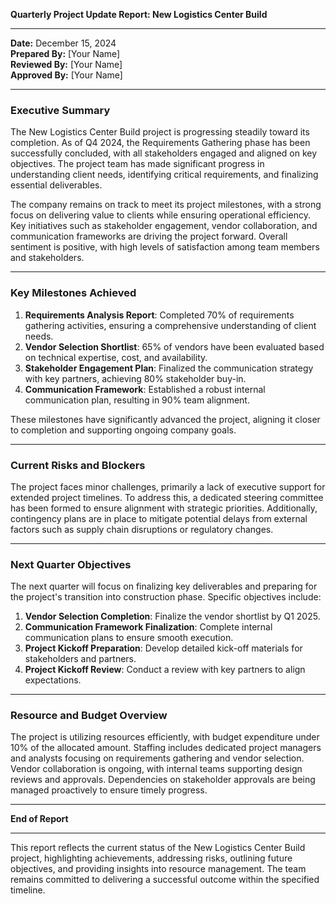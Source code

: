 

**Quarterly Project Update Report: New Logistics Center Build**

---

**Date:** December 15, 2024  
**Prepared By:** [Your Name]  
**Reviewed By:** [Your Name]  
**Approved By:** [Your Name]

---

### Executive Summary

The New Logistics Center Build project is progressing steadily toward its completion. As of Q4 2024, the Requirements Gathering phase has been successfully concluded, with all stakeholders engaged and aligned on key objectives. The project team has made significant progress in understanding client needs, identifying critical requirements, and finalizing essential deliverables.

The company remains on track to meet its project milestones, with a strong focus on delivering value to clients while ensuring operational efficiency. Key initiatives such as stakeholder engagement, vendor collaboration, and communication frameworks are driving the project forward. Overall sentiment is positive, with high levels of satisfaction among team members and stakeholders.

---

### Key Milestones Achieved

1. **Requirements Analysis Report**: Completed 70% of requirements gathering activities, ensuring a comprehensive understanding of client needs.
2. **Vendor Selection Shortlist**: 65% of vendors have been evaluated based on technical expertise, cost, and availability.
3. **Stakeholder Engagement Plan**: Finalized the communication strategy with key partners, achieving 80% stakeholder buy-in.
4. **Communication Framework**: Established a robust internal communication plan, resulting in 90% team alignment.

These milestones have significantly advanced the project, aligning it closer to completion and supporting ongoing company goals.

---

### Current Risks and Blockers

The project faces minor challenges, primarily a lack of executive support for extended project timelines. To address this, a dedicated steering committee has been formed to ensure alignment with strategic priorities. Additionally, contingency plans are in place to mitigate potential delays from external factors such as supply chain disruptions or regulatory changes.

---

### Next Quarter Objectives

The next quarter will focus on finalizing key deliverables and preparing for the project's transition into construction phase. Specific objectives include:

1. **Vendor Selection Completion**: Finalize the vendor shortlist by Q1 2025.
2. **Communication Framework Finalization**: Complete internal communication plans to ensure smooth execution.
3. **Project Kickoff Preparation**: Develop detailed kick-off materials for stakeholders and partners.
4. **Project Kickoff Review**: Conduct a review with key partners to align expectations.

---

### Resource and Budget Overview

The project is utilizing resources efficiently, with budget expenditure under 10% of the allocated amount. Staffing includes dedicated project managers and analysts focusing on requirements gathering and vendor selection. Vendor collaboration is ongoing, with internal teams supporting design reviews and approvals. Dependencies on stakeholder approvals are being managed proactively to ensure timely progress.

---

**End of Report**

--- 

This report reflects the current status of the New Logistics Center Build project, highlighting achievements, addressing risks, outlining future objectives, and providing insights into resource management. The team remains committed to delivering a successful outcome within the specified timeline.